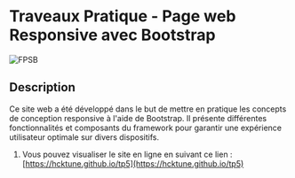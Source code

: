 # Traveaux Pratique - Page web Responsive avec Bootstrap
![FPSB](https://blogger.googleusercontent.com/img/b/R29vZ2xl/AVvXsEhwA06fFU3pP8avE_0_ch7o-R49ptP9botv_141K_k0au9uJAFvPzrumEznh9xew8sx8J7emPZnMtMwiF6Y8VwmjtjNuHT9BYrEV0U4g0oY9qRvN_pyld-p6ITS4pTw8YoEMWMZbHQy6cPJvuiIwpVnETqPGrudWfnvPpxUvsyaRrcSUmaFXIEM5mXgOA/w640-h346/FP%20Sidi%20Bennour.png)
## Description 
Ce site web a été développé dans le but de mettre en pratique les concepts de conception responsive à l'aide de Bootstrap. Il présente différentes fonctionnalités et composants du framework pour garantir une expérience utilisateur optimale sur divers dispositifs.

1. Vous pouvez visualiser le site en ligne en suivant ce lien : [https://hcktune.github.io/tp5](https://hcktune.github.io/tp5)
 


